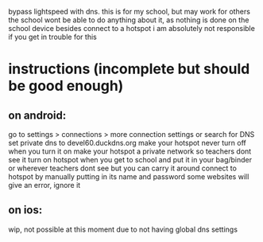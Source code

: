 bypass lightspeed with dns. this is for my school, but may work for others
the school wont be able to do anything about it, as nothing is done on the school device besides connect to a hotspot
i am absolutely not responsible if you get in trouble for this

# instructions (incomplete but should be good enough)
## on android:
go to settings > connections > more connection settings or search for DNS
set private dns to devel60.duckdns.org
make your hotspot never turn off when you turn it on
make your hotspot a private network so teachers dont see it
turn on hotspot when you get to school and put it in your bag/binder or wherever teachers dont see but you can carry it around
connect to hotspot by manually putting in its name and password
some websites will give an error, ignore it

## on ios:
wip, not possible at this moment due to not having global dns settings

